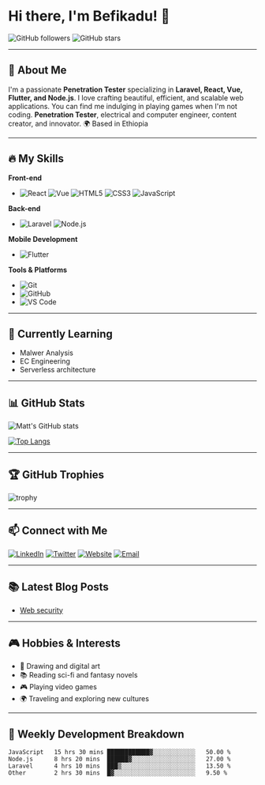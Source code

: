 # Hi there, I'm Befikadu! 👋

![GitHub followers](https://img.shields.io/github/followers/fike-sh?label=Follow&style=social) ![GitHub stars](https://img.shields.io/github/stars/fike-sh?label=Stars&style=social) <script src="https://tryhackme.com/badge/2498267"></script>

---

## 🚀 About Me

I'm a passionate **Penetration Tester** specializing in **Laravel, React, Vue, Flutter, and Node.js**. I love crafting beautiful, efficient, and scalable web applications. You can find me indulging in playing games when I'm not coding.
**Penetration Tester**, electrical and computer engineer, content creator, and innovator.
🌍 Based in Ethiopia  

---

## 🔥 My Skills

**Front-end**
- ![React](https://img.shields.io/badge/-React-61DAFB?style=flat&logo=react&logoColor=black) ![Vue](https://img.shields.io/badge/-Vue-4FC08D?style=flat&logo=vue.js&logoColor=white) ![HTML5](https://img.shields.io/badge/-HTML5-E34F26?style=flat&logo=html5&logoColor=white)  ![CSS3](https://img.shields.io/badge/-CSS3-1572B6?style=flat&logo=css3&logoColor=white)  ![JavaScript](https://img.shields.io/badge/-JavaScript-F7DF1E?style=flat&logo=javascript&logoColor=black)

**Back-end**
- ![Laravel](https://img.shields.io/badge/-Laravel-FF2D20?style=flat&logo=laravel&logoColor=white) ![Node.js](https://img.shields.io/badge/-Node.js-339933?style=flat&logo=node.js&logoColor=white)

**Mobile Development**
- ![Flutter](https://img.shields.io/badge/-Flutter-02569B?style=flat&logo=flutter&logoColor=white)

**Tools & Platforms**
- ![Git](https://img.shields.io/badge/-Git-F05032?style=flat&logo=git&logoColor=white)
- ![GitHub](https://img.shields.io/badge/-GitHub-181717?style=flat&logo=github&logoColor=white)
- ![VS Code](https://img.shields.io/badge/-VS%20Code-007ACC?style=flat&logo=visual-studio-code&logoColor=white)

---

## 🌱 Currently Learning

- Malwer Analysis
- EC Engineering
- Serverless architecture

---

## 📊 GitHub Stats

![Matt's GitHub stats](https://github-readme-stats.vercel.app/api?username=fike-sh&show_icons=true&theme=radical)

[![Top Langs](https://github-readme-stats.vercel.app/api/top-langs/?username=fike-sh&layout=compact&theme=radical)](https://github.com/anuraghazra/github-readme-stats)

---

## 🏆 GitHub Trophies

![trophy](https://github-profile-trophy.vercel.app/?username=fike-sh&theme=onedark)

---

## 📫 Connect with Me

[![LinkedIn](https://img.shields.io/badge/-LinkedIn-0077B5?style=flat&logo=linkedin&logoColor=white)](https://www.linkedin.com/in/befikadu-tesfaye)
[![Twitter](https://img.shields.io/badge/-Twitter-1DA1F2?style=flat&logo=twitter&logoColor=white)](https://twitter.com/matewos-dingeta)
[![Website](https://img.shields.io/badge/-Website-000000?style=flat&logo=about-dot-me&logoColor=white)](https://befikadutesfaye.netlify.app)
[![Email](https://img.shields.io/badge/-Email-D14836?style=flat&logo=gmail&logoColor=white)](mailto:befikadu2316@gmail.com)

---

## 📚 Latest Blog Posts

<!-- BLOG-POST-LIST:START -->
- [Web security](https://filanx.com)
<!-- BLOG-POST-LIST:END -->

---

## 🎮 Hobbies & Interests

- 🎨 Drawing and digital art
- 📚 Reading sci-fi and fantasy novels
- 🎮 Playing video games
- 🌍 Traveling and exploring new cultures

---

## 📅 Weekly Development Breakdown

<!--START_SECTION:waka-->
```text
JavaScript   15 hrs 30 mins ████████████▓░░░░░░░░░░░░   50.00 %
Node.js      8 hrs 20 mins  ██████▓░░░░░░░░░░░░░░░░░░   27.00 %
Laravel      4 hrs 10 mins  ███▒░░░░░░░░░░░░░░░░░░░░░   13.50 %
Other        2 hrs 30 mins  █▓░░░░░░░░░░░░░░░░░░░░░░░   9.50 %

